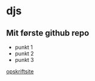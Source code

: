 # djs
## Mit første github  repo

* punkt 1
* punkt 2
* punkt 3

[opskriftsite](http://danielsilva.dk/opskriftsamling/)
